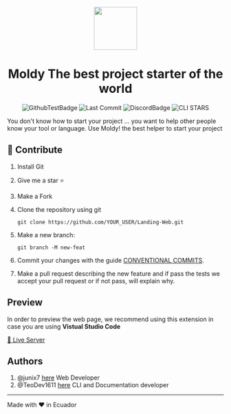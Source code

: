 <div align="center">
  <p>
    <img width="100" src="https://avatars.githubusercontent.com/u/80047393?s=200&v=4">
  </p>
  <h1>Moldy The best project starter of the world</h1>
</div>

<div align="center">

![GithubTestBadge](https://img.shields.io/github/workflow/status/Moldy-Community/CLI/Go?label=Tests&logo=github)
![Last Commit](https://img.shields.io/github/last-commit/Moldy-Community/CLI)
![DiscordBadge](https://img.shields.io/discord/842085043777831012?logo=discord&logoColor=white)
![CLI STARS](https://img.shields.io/github/stars/Moldy-Community/CLI?style=social)

</div>

You don't know how to start your project ... you want to help other people know your tool or language. Use Moldy! the best helper to start your project
<br>

## 🧐 Contribute

1. Install Git
2. Give me a star ⭐
3. Make a Fork
4. Clone the repository using git
   ```
   git clone https://github.com/YOUR_USER/Landing-Web.git
   ```
5. Make a new branch:
   ```
   git branch -M new-feat
   ```
6. Commit your changes with the guide [CONVENTIONAL COMMITS](https://www.conventionalcommits.org/en/v1.0.0/).

7. Make a pull request describing the new feature and if pass the tests we accept your pull request or if not pass, will explain why.

## Preview

In order to preview the web page, we recommend using this extension in case you are using **Vistual Studio Code**

[🔗 Live Server](https://marketplace.visualstudio.com/items?itemName=ritwickdey.LiveServer)

## Authors

1. @junix7 [here](https://linktr.ee/junix) Web Developer
2. @TeoDev1611 [here](https://github.com/TeoDev1611) CLI and Documentation developer

---

Made with :heart: in Ecuador

